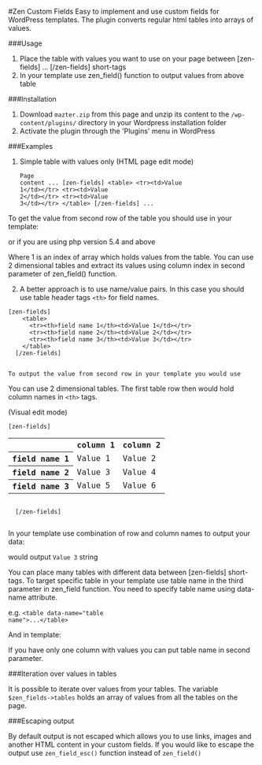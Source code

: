 #Zen Custom Fields
Easy to implement and use custom fields for WordPress templates. The plugin converts regular html tables into arrays of
 values.

###Usage
1. Place the table with values you want to use on your page between [zen-fields] ... [/zen-fields] short-tags
2. In your template use zen_field() function to output values from above table

###Installation
1. Download `mazter.zip` from this page and unzip its content to the `/wp-content/plugins/` directory in your Wordpress 
installation folder
2. Activate the plugin through the 'Plugins' menu in WordPress

###Examples
1. Simple table with values only
  (HTML page edit mode)<pre><code>Page content
  ...
  [zen-fields]
    &lt;table&gt;
      &lt;tr&gt;&lt;td&gt;Value 1&lt;/td&gt;&lt;/tr&gt;
      &lt;tr&gt;&lt;td&gt;Value 2&lt;/td&gt;&lt;/tr&gt;
      &lt;tr&gt;&lt;td&gt;Value 3&lt;/td&gt;&lt;/tr&gt;
    &lt;/table&gt;
  [/zen-fields]
  ...
  </code></pre>
  
  To get the value from second row of the table you should use in your template:

  <code><?php echo zen_field(1) ?></code>
  
  or if you are using php version 5.4 and above 
  
  <code><?= zen_field(1) ?></code>

  Where 1 is an index of array which holds values from the table. You can use 2 dimensional tables and extract its
  values using column index in second parameter of zen_field() function.
  
  <code><?php echo zen_field(1, 2) ?></code>

2. A better approach is to use name/value pairs. In this case you should use table header tags <code>&lt;th&gt;</code> for
 field names.
  <pre><code>[zen-fields]
    &lt;table&gt;
      &lt;tr&gt;&lt;th&gt;field name 1&lt;/th&gt;&lt;td&gt;Value 1&lt;/td&gt;&lt;/tr&gt;
      &lt;tr&gt;&lt;th&gt;field name 2&lt;/th&gt;&lt;td&gt;Value 2&lt;/td&gt;&lt;/tr&gt;
      &lt;tr&gt;&lt;th&gt;field name 3&lt;/th&gt;&lt;td&gt;Value 3&lt;/td&gt;&lt;/tr&gt;
    &lt;/table&gt;
  [/zen-fields]
  </code></pre>
    To output the value from second row in your template you would use

  <code><?php echo zen_field('field name 2') ?></code>

   You can use 2 dimensional tables. The first table row then would hold column names in <code>&lt;th&gt;</code> tags.
        
  (Visual edit mode)<pre><code>[zen-fields]<table>
    <tr><th></th><th>column 1</th><th>column 2</th></tr>
    <tr><th>field name 1</th><td>Value 1</td><td>Value 2</td></tr>
    <tr><th>field name 2</th><td>Value 3</td><td>Value 4</td></tr>
    <tr><th>field name 3</th><td>Value 5</td><td>Value 6</td></tr>
  </table>
  [/zen-fields]
  </code></pre>
  
  In your template use combination of row and column names to output your data:
  
 <code><?php echo zen_field('field name 2','column 1') ?></code> would output <code>Value 3</code> string

You can place many tables with different data between [zen-fields] short-tags. To target specific table in your template
use table name in the third parameter in zen_field function. You need to specify table name using data-name attribute.

e.g. <code>&lt;table data-name=&quot;table name&quot;&gt;...&lt;/table&gt;</code>

And in template:

<code><?php echo zen_field('field name','column name', 'table name') ?></code>

If you have only one column with values you can put table name in second parameter.

###Iteration over values in tables

It is possible to iterate over values from your tables. The variable <code>$zen_fields->tables</code> holds an array of 
values from all the tables on the page.

###Escaping output

By default output is not escaped which allows you to use links, images and another HTML content in your custom fields.
If you would like to escape the output use <code>zen_field_esc()</code> function instead of <code>zen_field()</code>